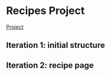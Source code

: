 # Recipes Project

[Project](https://www.theodinproject.com/lessons/foundations-recipes)

## Iteration 1: initial structure

## Iteration 2: recipe page